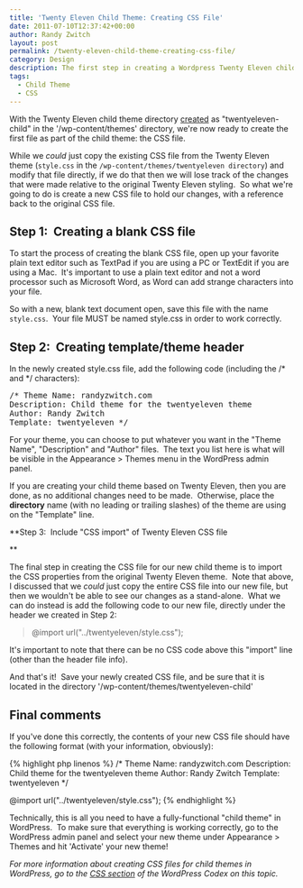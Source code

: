 ```yaml
---
title: 'Twenty Eleven Child Theme: Creating CSS File'
date: 2011-07-10T12:37:42+00:00
author: Randy Zwitch
layout: post
permalink: /twenty-eleven-child-theme-creating-css-file/
category: Design
description: The first step in creating a Wordpress Twenty Eleven child theme is to create a custom CSS file to hold all of your changes.
tags:
  - Child Theme
  - CSS
---
```

With the Twenty Eleven child theme directory <a title="Picking a WordPress Theme:  Fancy or Basic?" href="http://randyzwitch.com/wordpress-theme-twentyeleven-athualpa/" target="_blank">created</a> as "twentyeleven-child" in the '/wp-content/themes' directory, we're now ready to create the first file as part of the child theme: the CSS file.

While we _could_ just copy the existing CSS file from the Twenty Eleven theme (`style.css` in the `/wp-content/themes/twentyeleven directory`) and modify that file directly, if we do that then we will lose track of the changes that were made relative to the original Twenty Eleven styling.  So what we're going to do is create a new CSS file to hold our changes, with a reference back to the original CSS file.

## Step 1:  Creating a blank CSS file

To start the process of creating the blank CSS file, open up your favorite plain text editor such as TextPad if you are using a PC or TextEdit if you are using a Mac.  It's important to use a plain text editor and not a word processor such as Microsoft Word, as Word can add strange characters into your file.

So with a new, blank text document open, save this file with the name `style.css`.  Your file MUST be named style.css in order to work correctly.

## Step 2:  Creating template/theme header

In the newly created style.css file, add the following code (including the /\*  and \*/ characters):

<pre>/* Theme Name: randyzwitch.com
Description: Child theme for the twentyeleven theme
Author: Randy Zwitch
Template: twentyeleven */</pre>

For your theme, you can choose to put whatever you want in the "Theme Name", "Description" and "Author" files.  The text you list here is what will be visible in the Appearance > Themes menu in the WordPress admin panel.

If you are creating your child theme based on Twenty Eleven, then you are done, as no additional changes need to be made.  Otherwise, place the **directory** name (with no leading or trailing slashes) of the theme are using on the "Template" line.

**Step 3:  Include "CSS import" of Twenty Eleven CSS file

**

The final step in creating the CSS file for our new child theme is to import the CSS properties from the original Twenty Eleven theme.  Note that above, I discussed that we _could_ just copy the entire CSS file into our new file, but then we wouldn't be able to see our changes as a stand-alone.  What we can do instead is add the following code to our new file, directly under the header we created in Step 2:

> @import url("../twentyeleven/style.css");

It's important to note that there can be no CSS code above this "import" line (other than the header file info).

And that's it!  Save your newly created CSS file, and be sure that it is located in the directory '/wp-content/themes/twentyeleven-child'

## Final comments

If you've done this correctly, the contents of your new CSS file should have the following format (with your information, obviously):

{% highlight php linenos %}
/* Theme Name: randyzwitch.com
Description: Child theme for the twentyeleven theme
Author: Randy Zwitch
Template: twentyeleven */

@import url("../twentyeleven/style.css");
{% endhighlight %}

Technically, this is all you need to have a fully-functional "child theme" in WordPress.  To make sure that everything is working correctly, go to the WordPress admin panel and select your new theme under Appearance > Themes and hit 'Activate' your new theme!

_For more information about creating CSS files for child themes in WordPress, go to the <a title="Wordpress Codex: Child Theme" href="http://codex.wordpress.org/Child_Themes#The_required_style.css_file" target="_blank">CSS section</a> of the WordPress Codex on this topic._
